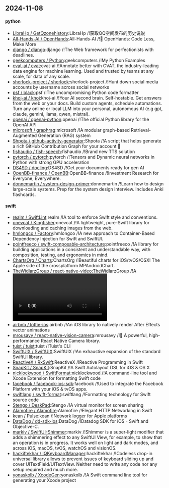 ## 2024-11-08

#### python
* [LibraHp / GetQzonehistory](https://github.com/LibraHp/GetQzonehistory):LibraHp /!获取QQ空间发布的历史说说
* [All-Hands-AI / OpenHands](https://github.com/All-Hands-AI/OpenHands):All-Hands-AI /!🙌 OpenHands: Code Less, Make More
* [django / django](https://github.com/django/django):django /!The Web framework for perfectionists with deadlines.
* [geekcomputers / Python](https://github.com/geekcomputers/Python):geekcomputers /!My Python Examples
* [cvat-ai / cvat](https://github.com/cvat-ai/cvat):cvat-ai /!Annotate better with CVAT, the industry-leading data engine for machine learning. Used and trusted by teams at any scale, for data of any scale.
* [sherlock-project / sherlock](https://github.com/sherlock-project/sherlock):sherlock-project /!Hunt down social media accounts by username across social networks
* [psf / black](https://github.com/psf/black):psf /!The uncompromising Python code formatter
* [khoj-ai / khoj](https://github.com/khoj-ai/khoj):khoj-ai /!Your AI second brain. Self-hostable. Get answers from the web or your docs. Build custom agents, schedule automations. Turn any online or local LLM into your personal, autonomous AI (e.g gpt, claude, gemini, llama, qwen, mistral).
* [openai / openai-python](https://github.com/openai/openai-python):openai /!The official Python library for the OpenAI API
* [microsoft / graphrag](https://github.com/microsoft/graphrag):microsoft /!A modular graph-based Retrieval-Augmented Generation (RAG) system
* [Shpota / github-activity-generator](https://github.com/Shpota/github-activity-generator):Shpota /!A script that helps generate a rich GitHub Contribution Graph for your account 🤖
* [fishaudio / fish-speech](https://github.com/fishaudio/fish-speech):fishaudio /!Brand new TTS solution
* [pytorch / pytorch](https://github.com/pytorch/pytorch):pytorch /!Tensors and Dynamic neural networks in Python with strong GPU acceleration
* [DS4SD / docling](https://github.com/DS4SD/docling):DS4SD /!Get your documents ready for gen AI
* [OpenBB-finance / OpenBB](https://github.com/OpenBB-finance/OpenBB):OpenBB-finance /!Investment Research for Everyone, Everywhere.
* [donnemartin / system-design-primer](https://github.com/donnemartin/system-design-primer):donnemartin /!Learn how to design large-scale systems. Prep for the system design interview. Includes Anki flashcards.

#### swift
* [realm / SwiftLint](https://github.com/realm/SwiftLint):realm /!A tool to enforce Swift style and conventions.
* [onevcat / Kingfisher](https://github.com/onevcat/Kingfisher):onevcat /!A lightweight, pure-Swift library for downloading and caching images from the web.
* [hmlongco / Factory](https://github.com/hmlongco/Factory):hmlongco /!A new approach to Container-Based Dependency Injection for Swift and SwiftUI.
* [pointfreeco / swift-composable-architecture](https://github.com/pointfreeco/swift-composable-architecture):pointfreeco /!A library for building applications in a consistent and understandable way, with composition, testing, and ergonomics in mind.
* [ChartsOrg / Charts](https://github.com/ChartsOrg/Charts):ChartsOrg /!Beautiful charts for iOS/tvOS/OSX! The Apple side of the crossplatform MPAndroidChart.
* [TheWidlarzGroup / react-native-video](https://github.com/TheWidlarzGroup/react-native-video):TheWidlarzGroup /!A <Video /> component for react-native
* [airbnb / lottie-ios](https://github.com/airbnb/lottie-ios):airbnb /!An iOS library to natively render After Effects vector animations
* [mrousavy / react-native-vision-camera](https://github.com/mrousavy/react-native-vision-camera):mrousavy /!📸 A powerful, high-performance React Native Camera library.
* [tuist / tuist](https://github.com/tuist/tuist):tuist /!Tuist's CLI
* [SwiftUIX / SwiftUIX](https://github.com/SwiftUIX/SwiftUIX):SwiftUIX /!An exhaustive expansion of the standard SwiftUI library.
* [ReactiveX / RxSwift](https://github.com/ReactiveX/RxSwift):ReactiveX /!Reactive Programming in Swift
* [SnapKit / SnapKit](https://github.com/SnapKit/SnapKit):SnapKit /!A Swift Autolayout DSL for iOS & OS X
* [nicklockwood / SwiftFormat](https://github.com/nicklockwood/SwiftFormat):nicklockwood /!A command-line tool and Xcode Extension for formatting Swift code
* [facebook / facebook-ios-sdk](https://github.com/facebook/facebook-ios-sdk):facebook /!Used to integrate the Facebook Platform with your iOS & tvOS apps.
* [swiftlang / swift-format](https://github.com/swiftlang/swift-format):swiftlang /!Formatting technology for Swift source code
* [Stengo / DeskPad](https://github.com/Stengo/DeskPad):Stengo /!A virtual monitor for screen sharing
* [Alamofire / Alamofire](https://github.com/Alamofire/Alamofire):Alamofire /!Elegant HTTP Networking in Swift
* [kean / Pulse](https://github.com/kean/Pulse):kean /!Network logger for Apple platforms
* [DataDog / dd-sdk-ios](https://github.com/DataDog/dd-sdk-ios):DataDog /!Datadog SDK for iOS - Swift and Objective-C.
* [markiv / SwiftUI-Shimmer](https://github.com/markiv/SwiftUI-Shimmer):markiv /!Shimmer is a super-light modifier that adds a shimmering effect to any SwiftUI View, for example, to show that an operation is in progress. It works well on light and dark modes, and across iOS, macOS, tvOS, watchOS and visionOS.
* [hackiftekhar / IQKeyboardManager](https://github.com/hackiftekhar/IQKeyboardManager):hackiftekhar /!Codeless drop-in universal library allows to prevent issues of keyboard sliding up and cover UITextField/UITextView. Neither need to write any code nor any setup required and much more.
* [yonaskolb / XcodeGen](https://github.com/yonaskolb/XcodeGen):yonaskolb /!A Swift command line tool for generating your Xcode project
